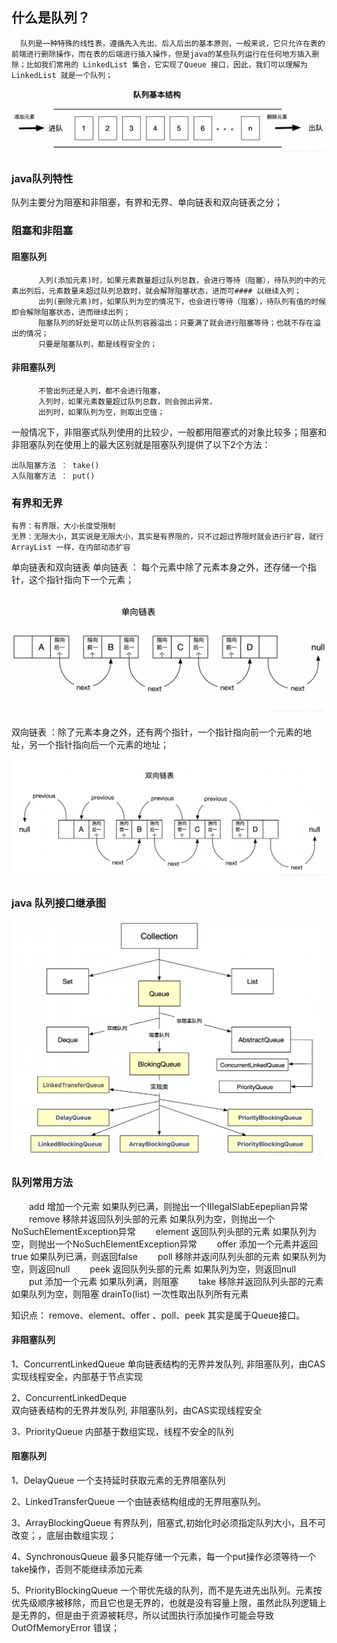 ## 什么是队列？
      队列是一种特殊的线性表，遵循先入先出、后入后出的基本原则，一般来说，它只允许在表的前端进行删除操作，而在表的后端进行插入操作，但是java的某些队列运行在任何地方插入删除；比如我们常用的 LinkedList 集合，它实现了Queue 接口，因此，我们可以理解为 LinkedList 就是一个队列；

![img](../assets/watermark,type_ZmFuZ3poZW5naGVpdGk,shadow_10,text_aHR0cHM6Ly9ibG9nLmNzZG4ubmV0L3FxXzI3MTg0NDk3,size_16,color_FFFFFF,t_70.png)

###  java队列特性
队列主要分为阻塞和非阻塞，有界和无界、单向链表和双向链表之分；

### 阻塞和非阻塞
#### 阻塞队列
          入列(添加元素)时，如果元素数量超过队列总数，会进行等待（阻塞），待队列的中的元素出列后，元素数量未超过队列总数时，就会解除阻塞状态，进而可#### 以继续入列；
          出列(删除元素)时，如果队列为空的情况下，也会进行等待（阻塞），待队列有值的时候即会解除阻塞状态，进而继续出列；
          阻塞队列的好处是可以防止队列容器溢出；只要满了就会进行阻塞等待；也就不存在溢出的情况；
          只要是阻塞队列，都是线程安全的；
          

#### 非阻塞队列
          不管出列还是入列，都不会进行阻塞，
          入列时，如果元素数量超过队列总数，则会抛出异常，
          出列时，如果队列为空，则取出空值；

一般情况下，非阻塞式队列使用的比较少，一般都用阻塞式的对象比较多；阻塞和非阻塞队列在使用上的最大区别就是阻塞队列提供了以下2个方法：

    出队阻塞方法 ： take()
    入队阻塞方法 ： put()
###  有界和无界
    有界：有界限，大小长度受限制
    无界：无限大小，其实说是无限大小，其实是有界限的，只不过超过界限时就会进行扩容，就行ArrayList 一样，在内部动态扩容

单向链表和双向链表
单向链表 ： 每个元素中除了元素本身之外，还存储一个指针，这个指针指向下一个元素；

![img](../assets/watermark,type_ZmFuZ3poZW5naGVpdGk,shadow_10,text_aHR0cHM6Ly9ibG9nLmNzZG4ubmV0L3FxXzI3MTg0NDk3,size_16,color_FFFFFF,t_70-16677922765313.png)

双向链表 ：除了元素本身之外，还有两个指针，一个指针指向前一个元素的地址，另一个指针指向后一个元素的地址；

![img](../assets/watermark,type_ZmFuZ3poZW5naGVpdGk,shadow_10,text_aHR0cHM6Ly9ibG9nLmNzZG4ubmV0L3FxXzI3MTg0NDk3,size_16,color_FFFFFF,t_70-16677922874746.png)

### java 队列接口继承图

![img](../assets/watermark,type_ZmFuZ3poZW5naGVpdGk,shadow_10,text_aHR0cHM6Ly9ibG9nLmNzZG4ubmV0L3FxXzI3MTg0NDk3,size_16,color_FFFFFF,t_70-16677923035189.png)

### 队列常用方法
　　add        增加一个元索                     如果队列已满，则抛出一个IIIegaISlabEepeplian异常
　　remove   移除并返回队列头部的元素    如果队列为空，则抛出一个NoSuchElementException异常
　　element  返回队列头部的元素             如果队列为空，则抛出一个NoSuchElementException异常
　　offer       添加一个元素并返回true       如果队列已满，则返回false
　　poll         移除并返问队列头部的元素    如果队列为空，则返回null
　　peek       返回队列头部的元素             如果队列为空，则返回null
　　put         添加一个元素                      如果队列满，则阻塞
　　take        移除并返回队列头部的元素     如果队列为空，则阻塞
       drainTo(list)   一次性取出队列所有元素

知识点： remove、element、offer 、poll、peek 其实是属于Queue接口。 

#### 非阻塞队列
1、ConcurrentLinkedQueue
  单向链表结构的无界并发队列, 非阻塞队列，由CAS实现线程安全，内部基于节点实现

2、ConcurrentLinkedDeque  
双向链表结构的无界并发队列, 非阻塞队列，由CAS实现线程安全    

3、PriorityQueue
内部基于数组实现，线程不安全的队列

#### 阻塞队列
1、DelayQueue
一个支持延时获取元素的无界阻塞队列

2、LinkedTransferQueue
一个由链表结构组成的无界阻塞队列。

3、ArrayBlockingQueue
有界队列，阻塞式,初始化时必须指定队列大小，且不可改变；，底层由数组实现；

4、SynchronousQueue
最多只能存储一个元素，每一个put操作必须等待一个take操作，否则不能继续添加元素

5、PriorityBlockingQueue
一个带优先级的队列，而不是先进先出队列。元素按优先级顺序被移除，而且它也是无界的，也就是没有容量上限，虽然此队列逻辑上是无界的，但是由于资源被耗尽，所以试图执行添加操作可能会导致 OutOfMemoryError 错误；